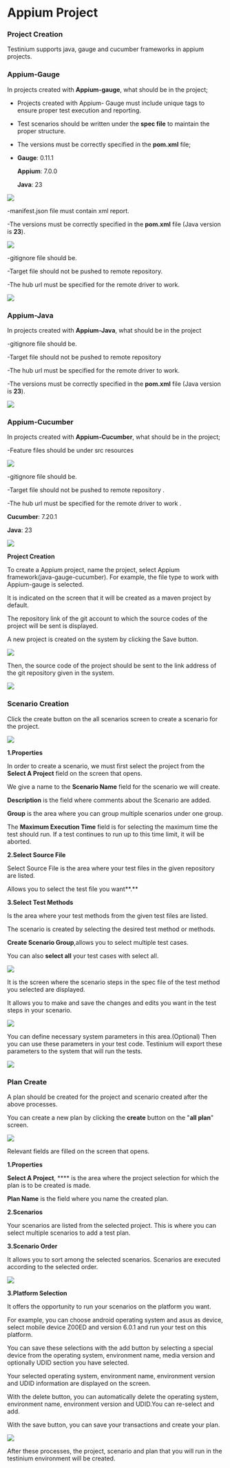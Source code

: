 # Appium Project

### **Project Creation**

Testinium supports java, gauge and cucumber frameworks in appium projects.

### **Appium-Gauge**

In projects created with **Appium-gauge**, what should be in the project;

* Projects created with Appium- Gauge must include unique tags to ensure proper test execution and reporting.
* Test scenarios should be written under the **spec file** to maintain the proper structure.
* The versions must be correctly specified in the **pom.xml** file;
*   **Gauge**: 0.11.1

    **Appium**: 7.0.0

    **Java**: 23

![](<../.gitbook/assets/image (33).png>)

-manifest.json file must contain xml report.

-The versions must be correctly specified in the **pom.xml** file (Java version is **23**).

![](<../.gitbook/assets/image (21).png>)

-gitignore file should be.

-Target file should not be pushed to remote repository.

-The hub url must be specified for the remote driver to work.

![](<../.gitbook/assets/image (62).png>)

### **Appium-Java**

In projects created with **Appium-Java**, what should be in the project

-gitignore file should be.

-Target file should not be pushed to remote repository

-The hub url must be specified for the remote driver to work.

-The versions must be correctly specified in the **pom.xml** file (Java version is **23**).

![](<../.gitbook/assets/image (27).png>)

### **Appium-Cucumber**

In projects created with **Appium-Cucumber**, what should be in the project;

-Feature files should be under src resources



![](../.gitbook/assets/image.png)

-gitignore file should be.

-Target file should not be pushed to remote repository .

-The hub url must be specified for the remote driver to work .

**Cucumber**: 7.20.1

**Java**: 23

![](<../.gitbook/assets/image (59).png>)

**Project Creation**

To create a Appium project, name the project, select Appium framework(java-gauge-cucumber). For example, the file type to work with Appium-gauge is selected.

It is indicated on the screen that it will be created as a maven project by default.

The repository link of the git account to which the source codes of the project will be sent is displayed.

A new project is created on the system by clicking the Save button.

![](<../.gitbook/assets/Ekran Resmi 2025-03-07 08.55.58.png>)

Then, the source code of the project should be sent to the link address of the git repository given in the system.

![](../.gitbook/assets/eeee.jpg)

### Scenario Creation

Click the create button on the all scenarios screen to create a scenario for the project.

![](<../.gitbook/assets/Ekran Resmi 2025-03-07 08.58.58.png>)

**1.Properties**

In order to create a scenario, we must first select the project from the **Select A Project** field on the screen that opens.

We give a name to the **Scenario Name** field for the scenario we will create.

**Description** is the field where comments about the Scenario are added.

**Group** is the area where you can group multiple scenarios under one group.

The **Maximum Execution Time** field is for selecting the maximum time the test should run. If a test continues to run up to this time limit, it will be aborted.

**2.Select Source File**

Select Source File is the area where your test files in the given repository are listed.

Allows you to select the test file you want\*\*.\*\*

**3.Select Test Methods**

Is the area where your test methods from the given test files are listed.

The scenario is created by selecting the desired test method or methods.

**Create Scenario Group**,allows you to select multiple test cases.

You can also **select all** your test cases with select all.

![](<../.gitbook/assets/Ekran Resmi 2025-03-07 09.05.18.png>)

It is the screen where the scenario steps in the spec file of the test method you selected are displayed.

It allows you to make and save the changes and edits you want in the test steps in your scenario.

![](<../.gitbook/assets/image (41).png>)

You can define necessary system parameters in this area.(Optional) Then you can use these parameters in your test code. Testinium will export these parameters to the system that will run the tests.

![](<../.gitbook/assets/Ekran Resmi 2025-03-07 09.06.41.png>)

### Plan Create

A plan should be created for the project and scenario created after the above processes.

You can create a new plan by clicking the **create** button on the "**all plan**" screen.

![](<../.gitbook/assets/Ekran Resmi 2025-03-07 09.13.35.png>)

Relevant fields are filled on the screen that opens.

**1.Properties**

**Select A Project**, \*\*\*\* is the area where the project selection for which the plan is to be created is made.

**Plan Name** is the field where you name the created plan.

**2.Scenarios**

Your scenarios are listed from the selected project. This is where you can select multiple scenarios to add a test plan.

**3.Scenario Order**

It allows you to sort among the selected scenarios. Scenarios are executed according to the selected order.

![](<../.gitbook/assets/image (66).png>)

**3.Platform Selection**

It offers the opportunity to run your scenarios on the platform you want.

For example, you can choose android operating system and asus as device, select mobile device Z00ED and version 6.0.1 and run your test on this platform.

You can save these selections with the add button by selecting a special device from the operating system, environment name, media version and optionally UDID section you have selected.

Your selected operating system, environment name, environment version and UDID information are displayed on the screen.

With the delete button, you can automatically delete the operating system, environment name, environment version and UDID.You can re-select and add.

With the save button, you can save your transactions and create your plan.

![](<../.gitbook/assets/image (61).png>)

After these processes, the project, scenario and plan that you will run in the testinium environment will be created.
